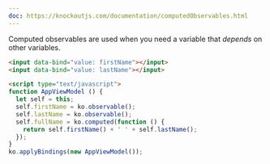 ```yaml
---
doc: https://knockoutjs.com/documentation/computedObservables.html
---
```


Computed observables are used when you need a variable that _depends_ on other variables.

```html
<input data-bind="value: firstName"></input>
<input data-bind="value: lastName"></input>

<script type="text/javascript">
function AppViewModel () {
  let self = this;
  self.firstName = ko.observable();
  self.lastName = ko.observable();
  self.fullName = ko.computed(function () {
    return self.firstName() + ' ' + self.lastName();
  });
}
ko.applyBindings(new AppViewModel());
```
